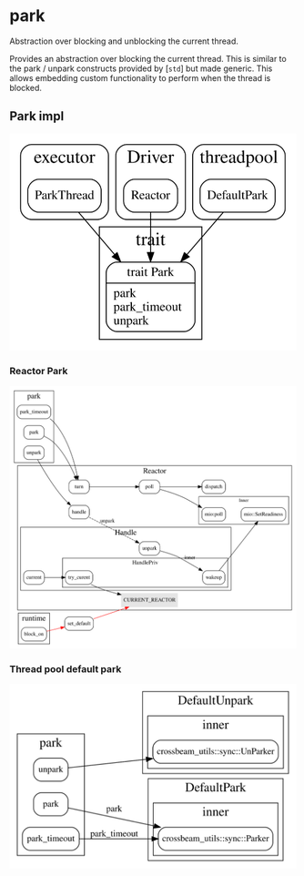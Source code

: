 # park

Abstraction over blocking and unblocking the current thread.

Provides an abstraction over blocking the current thread. This is similar to
the park / unpark constructs provided by [`std`] but made generic. This
allows embedding custom functionality to perform when the thread is blocked.

## Park impl

![park](./park.svg)

### Reactor Park

![reactor-park](./reactor-park.svg)

### Thread pool default park

![threadpool_default_park](./threadpool_default_park.svg)
